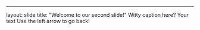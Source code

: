 
---
layout: slide
title: "Welcome to our second slide!"
Witty caption here?
Your text
Use the left arrow to go back!
